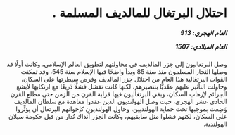 <h1 dir="rtl">احتلال البرتغال للمالديف المسلمة .</h1>

<h5 dir="rtl">العام الهجري:  913

العام الميلادي: 1507

</h5>

<p dir="rtl">وصل البرتغاليون إلى جزر المالديف في محاولتهم لتطويق العالم الإسلامي، وكانت أولًا قد وصلها التجار المسلمون منذ سنة 85 وبدأ واضحًا فيها الإسلام سنة 545، وقد تمكنت القوات البرتغالية هذا العام من احتلال جزر المالديف وفرض سيطرتها على السكان، وحاولت التأثير عليهم عقَديًّا بتنصيرهم، لكنها كانت تفشل فشلًا ذريعًا مع ارتكابها لأبشع الجرائم لإرهاب السكان، وبقي البرتغاليون فيها قرابة القرن من الزمن حتى مطلع القرن الحادي عشر الهجري، حيث وصل الهولنديون الذين عقدوا معاهدة مع سلطان المالديف وُضِعت بموجِبها تحت حماية الهولنديين، وحاول الهولنديون كإخوانهم البرتغال أن يؤثِّروا على السكان، لكنهم فشلوا مثل سابقيهم، وكانت الجزر آنذاك تُدار من قبل حكومة سيلان الهولندية.</p></br>

